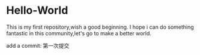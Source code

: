 # Hello-World
This is my first repository,wish a good beginning.
I hope i can do something fantastic in this community,let's go to make a better world.

add a commit: 第一次提交
